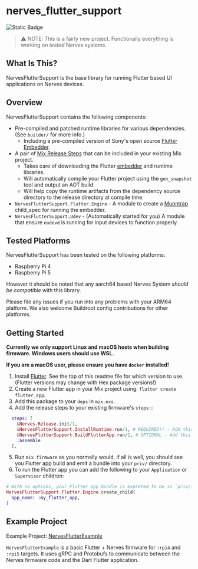 # nerves_flutter_support

![Static Badge](https://img.shields.io/badge/Flutter%20Version-v3.27.2-cyan?style=plastic&labelColor=black&color=blue)

> ⚠️ NOTE: This is a fairly new project. Functionally everything is working on _tested_ Nerves systems.

## What Is This?

NervesFlutterSupport is the base library for running Flutter based UI applications on Nerves devices.

## Overview

NervesFlutterSupport contains the following components:

* Pre-compiled and patched runtime libraries for various dependencies. (See `builder/` for more info.)
  * Including a pre-compiled version of Sony's open source [Flutter Embedder](https://github.com/sony/flutter-embedded-linux).
* A pair of [Mix Release Steps](https://hexdocs.pm/mix/1.18.2/Mix.Tasks.Release.html#module-steps) that can be included in your existing Mix project.
  * Takes care of downloading the Flutter [embedder](https://github.com/sony/flutter-embedded-linux) and runtime libraries.
  * Will automatically compile your Flutter project using the `gen_snapshot` tool and output an AOT build.
  * Will help copy the runtime artifacts from the dependency source directory to the release directory at compile time.
* `NervesFlutterSupport.Flutter.Engine` - A module to create a [Muontrap](https://hexdocs.pm/muontrap/readme.html) child_spec for running the embedder.
* `NervesFlutterSupport.Udev` - (Automatically started for you) A module that ensure `eudevd` is running for input devices to function properly.

## Tested Platforms

NervesFlutterSupport has been tested on the following platforms:

* Raspberry Pi 4
* Raspberry Pi 5

However it should be noted that any aarch64 based Nerves System _should be compatible_ with this library.

Please file any issues if you run into any problems with your ARM64 platform. We also welcome Buildroot config contributions for other platforms.

## Getting Started

**Currently we only support Linux and macOS hosts when building firmware. Windows users should use WSL.**

**If you are a macOS user, please ensure you have `docker` installed!**

1. Install [Flutter](https://docs.flutter.dev/get-started/install). See the top of this readme file for which version to use. (Flutter versions may change with Hex package versions!)
2. Create a new Flutter app in your Mix project using: `flutter create flutter_app`.
3. Add this package to your `deps` in `mix.exs`.
4. Add the release steps to your existing firmware's `steps:`:
  ```elixir
    steps: [
      &Nerves.Release.init/1,
      &NervesFlutterSupport.InstallRuntime.run/1, # REQUIRED!! - Add this to install runtime artifacts into the release!
      &NervesFlutterSupport.BuildFlutterApp.run/1, # OPTIONAL - Add this if you want to auto-compile a flutter app!
      :assemble
    ],
  ```
5. Run `mix firmware` as you normally would, if all is well, you should see you Flutter app build and emit a bundle into your `priv/` directory.
6. To run the Flutter app you can add the following to your `Application` or `Supervisor` children:
  ```elixir
  # With no options, your Flutter app bundle is expreted to be in `priv/flutter_app`
  NervesFlutterSupport.Flutter.Engine.create_child(
    app_name: :my_flutter_app,
  )
  ```

## Example Project

Example Project: [NervesFlutterExample](https://github.com/nerves-flutter/nerves_flutter_example)

`NervesFlutterExample` is a basic Flutter + Nerves firmware for `:rpi4` and `:rpi5` targets. It uses
gRPC and Protobufs to communicate between the Nerves firmware code and the Dart Flutter application.
